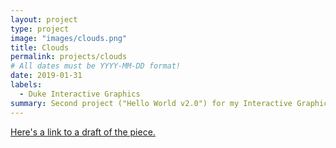 ```yaml
---
layout: project
type: project
image: "images/clouds.png"
title: Clouds
permalink: projects/clouds
# All dates must be YYYY-MM-DD format!
date: 2019-01-31
labels:
  - Duke Interactive Graphics
summary: Second project ("Hello World v2.0") for my Interactive Graphics class, made using p5.js.
---
```


[Here's a link to a draft of the piece.](https://jasminetanom.github.io/p5js-first-proj-2.0/)
